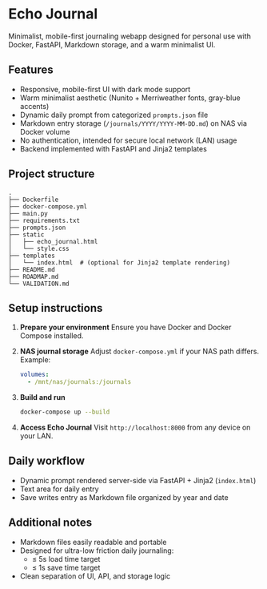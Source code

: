 # Echo Journal

Minimalist, mobile-first journaling webapp designed for personal use with Docker, FastAPI, Markdown storage, and a warm minimalist UI.

## Features
- Responsive, mobile-first UI with dark mode support
- Warm minimalist aesthetic (Nunito + Merriweather fonts, gray-blue accents)
- Dynamic daily prompt from categorized `prompts.json` file
- Markdown entry storage (`/journals/YYYY/YYYY-MM-DD.md`) on NAS via Docker volume
- No authentication, intended for secure local network (LAN) usage
- Backend implemented with FastAPI and Jinja2 templates

## Project structure
```
.
├── Dockerfile
├── docker-compose.yml
├── main.py
├── requirements.txt
├── prompts.json
├── static
│   ├── echo_journal.html
│   └── style.css
├── templates
│   └── index.html  # (optional for Jinja2 template rendering)
├── README.md
├── ROADMAP.md
└── VALIDATION.md
```

## Setup instructions

1. **Prepare your environment**
   Ensure you have Docker and Docker Compose installed.

2. **NAS journal storage**
   Adjust `docker-compose.yml` if your NAS path differs. Example:
   ```yaml
   volumes:
     - /mnt/nas/journals:/journals
   ```

3. **Build and run**
   ```sh
   docker-compose up --build
   ```

4. **Access Echo Journal**
   Visit `http://localhost:8000` from any device on your LAN.

## Daily workflow
- Dynamic prompt rendered server-side via FastAPI + Jinja2 (`index.html`)
- Text area for daily entry
- Save writes entry as Markdown file organized by year and date

## Additional notes
- Markdown files easily readable and portable
- Designed for ultra-low friction daily journaling: 
  - ≤ 5s load time target
  - ≤ 1s save time target
- Clean separation of UI, API, and storage logic

